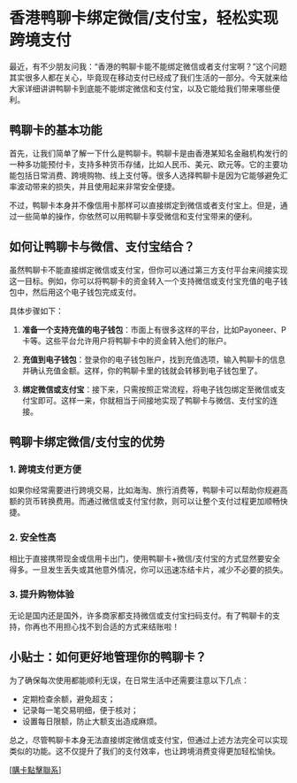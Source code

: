 # 香港鸭聊卡绑定微信/支付宝，轻松实现跨境支付

最近，有不少朋友问我：“香港的鸭聊卡能不能绑定微信或者支付宝啊？”这个问题其实很多人都在关心，毕竟现在移动支付已经成了我们生活的一部分。今天就来给大家详细讲讲鸭聊卡到底能不能绑定微信和支付宝，以及它能给我们带来哪些便利。

## 鸭聊卡的基本功能

首先，让我们简单了解一下什么是鸭聊卡。鸭聊卡是由香港某知名金融机构发行的一种多功能预付卡，支持多种货币存储，比如人民币、美元、欧元等。它的主要功能包括日常消费、跨境购物、线上支付等。很多人选择鸭聊卡是因为它能够避免汇率波动带来的损失，并且使用起来非常安全便捷。

不过，鸭聊卡本身并不像信用卡那样可以直接绑定到微信或者支付宝上。但是，通过一些简单的操作，你依然可以用鸭聊卡享受微信和支付宝带来的便利。

## 如何让鸭聊卡与微信、支付宝结合？

虽然鸭聊卡不能直接绑定微信或支付宝，但你可以通过第三方支付平台来间接实现这一目标。例如，你可以将鸭聊卡的资金转入一个支持微信或支付宝充值的电子钱包中，然后用这个电子钱包完成支付。

具体步骤如下：

1. **准备一个支持充值的电子钱包**：市面上有很多这样的平台，比如Payoneer、P卡等。这些平台允许用户将鸭聊卡中的资金转入他们的账户。

2. **充值到电子钱包**：登录你的电子钱包账户，找到充值选项，输入鸭聊卡的信息并确认充值金额。这样，你的鸭聊卡里的钱就会转移到电子钱包里了。

3. **绑定微信或支付宝**：接下来，只需按照正常流程，将电子钱包绑定至微信或支付宝即可。这样一来，你就相当于间接地实现了鸭聊卡与微信、支付宝的连接。

## 鸭聊卡绑定微信/支付宝的优势

### 1. 跨境支付更方便
如果你经常需要进行跨境交易，比如海淘、旅行消费等，鸭聊卡可以帮助你规避高额的货币转换费用。而通过微信或支付宝付款，则可以让整个支付过程更加顺畅快捷。

### 2. 安全性高
相比于直接携带现金或信用卡出门，使用鸭聊卡+微信/支付宝的方式显然要安全得多。一旦发生丢失或其他意外情况，你可以迅速冻结卡片，减少不必要的损失。

### 3. 提升购物体验
无论是国内还是国外，许多商家都支持微信或支付宝扫码支付。有了鸭聊卡的支持，你再也不用担心找不到合适的方式来结账啦！

## 小贴士：如何更好地管理你的鸭聊卡？

为了确保每次使用都能顺利无误，在日常生活中还需要注意以下几点：

- 定期检查余额，避免超支；
- 记录每一笔交易明细，便于核对；
- 设置每日限额，防止大额支出造成麻烦。

总之，尽管鸭聊卡本身无法直接绑定微信或支付宝，但通过上述方法完全可以实现类似的功能。这不仅提升了我们的支付效率，也让跨境消费变得更加轻松愉快。

[[購卡點擊聯系](https://t.me/s/SXDXQF)]